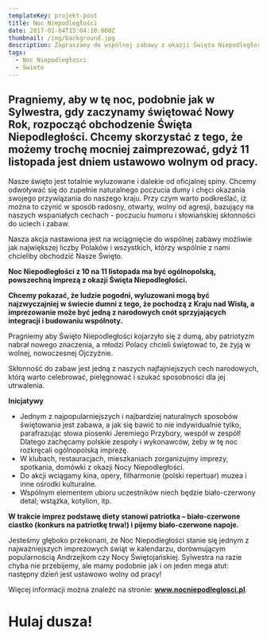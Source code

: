 ```yaml
---
templateKey: projekt-post
title: Noc Niepodległości
date: 2017-01-04T15:04:10.000Z
thumbnail: /img/background.jpg
description: Zapraszamy do wspólnej zabawy z okazji Święta Niepodległości!
tags:
  - Noc Niepodległosci
  - Świeto
---
```

## **Pragniemy, aby w tę noc, podobnie jak w Sylwestra, gdy zaczynamy świętować Nowy Rok, rozpocząć obchodzenie Święta Niepodległości. Chcemy skorzystać z tego, że możemy trochę mocniej zaimprezować, gdyż 11 listopada jest dniem ustawowo wolnym od pracy.**

Nasze święto jest totalnie wyluzowane i dalekie od oficjalnej spiny. Chcemy odwoływać się do zupełnie naturalnego poczucia dumy i chęci okazania swojego przywiązania do naszego kraju. Przy czym warto podkreślać, iż można to czynić w sposób radosny, otwarty, wolny od agresji, bazujący na naszych wspaniałych cechach - poczuciu humoru i słowiańskiej skłonności do uciech i zabaw.

Nasza akcja nastawiona jest na wciągnięcie do wspólnej zabawy możliwie jak największej liczby Polaków i wszystkich, którzy wspólnie z nami chcieliby obchodzić Nasze Święto.

**Noc Niepodległości z 10 na 11 listopada ma być ogólnopolską, powszechną imprezą z okazji Święta Niepodległości.**

**Chcemy pokazać, że ludzie pogodni, wyluzowani mogą być najzwyczajniej w świecie dumni z tego, że pochodzą z Kraju nad Wisłą, a imprezowanie może być jedną z narodowych cnót sprzyjających integracji i budowaniu wspólnoty.**

Pragniemy aby Święto Niepodległości kojarzyło się z dumą, aby patriotyzm nabrał nowego znaczenia, a młodzi Polacy chcieli świętować to, że żyją w wolnej, nowoczesnej Ojczyźnie.

Skłonność do zabaw jest jedną z naszych najfajniejszych cech narodowych, którą warto celebrować, pielęgnować i szukać sposobności dla jej utrwalenia.

**Inicjatywy**

* Jednym z najpopularniejszych i najbardziej naturalnych sposobów świętowania jest zabawa, a jak się bawić to nie indywidualnie tylko, parafrazując słowa piosenki Jeremiego Przybory, wespół w zespół! Dlatego zachęcamy polskie zespoły i wykonawców, żeby w tę noc rozkręcali ogólnopolską imprezę.
* W klubach, restauracjach, mieszkaniach zorganizujmy imprezy, spotkania, domówki z okazji Nocy Niepodległości.
* Do akcji wciągamy kina, opery, filharmonie (polski repertuar) muzea i inne ośrodki kulturalne.
* Wspólnym elementem ubioru uczestników niech będzie biało-czerwony detal; wstążka, kotylion, itp.

**W trakcie imprez podstawę diety stanowi patriotka – biało-czerwone ciastko (konkurs na patriotkę trwa!) i pijemy biało-czerwone napoje.**

Jesteśmy głęboko przekonani, że Noc Niepodległości stanie się jednym z najważniejszych imprezowych świąt w kalendarzu, dorównującym popularnością Andrzejkom czy Nocy Świętojańskiej. Sylwestra na razie chyba nie przebijemy, ale mamy podobnie jak i on jeden mega atut: następny dzień jest ustawowo wolny od pracy!

Więcej informacji można znaleźć na stronie: **www.nocniepodleglosci.pl**.

# Hulaj dusza!
